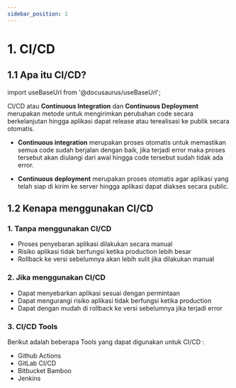 ```yaml
---
sidebar_position: 1
---
```


# 1. CI/CD

## 1.1 Apa itu CI/CD?

import useBaseUrl from '@docusaurus/useBaseUrl';

CI/CD atau **Continuous Integration** dan **Continuous Deployment** merupakan metode untuk mengirimkan perubahan code secara berkelanjutan hingga aplikasi dapat release atau terealisasi ke publik secara otomatis.

- **Continuous integration** merupakan proses otomatis untuk memastikan semua code sudah berjalan dengan baik, jika terjadi error maka proses tersebut akan diulangi dari awal hingga code tersebut sudah tidak ada error.

- **Continuous deployment** merupakan proses otomatis agar aplikasi yang telah siap di kirim ke server hingga aplikasi dapat diakses secara public.

## 1.2 Kenapa menggunakan CI/CD

### 1. Tanpa menggunakan CI/CD

- Proses penyebaran aplikasi dilakukan secara manual
- Risiko aplikasi tidak berfungsi ketika production lebih besar
- Rollback ke versi sebelumnya akan lebih sulit jika dilakukan manual

### 2. Jika menggunakan CI/CD

- Dapat menyebarkan aplikasi sesuai dengan permintaan
- Dapat mengurangi risiko aplikasi tidak berfungsi ketika production
- Dapat dengan mudah di rollback ke versi sebelumnya jika terjadi error

### 3. CI/CD Tools

Berikut adalah beberapa Tools yang dapat digunakan untuk CI/CD :

- Github Actions
- GitLab CI/CD
- Bitbucket Bamboo
- Jenkins
